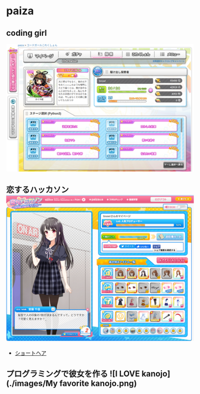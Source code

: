 # paiza


## coding girl


![Coding Girl](./images/codeinggirl.png)


## 恋するハッカソン ![hakkason](./images/LOVE.png)

    
- [ショートヘア](./src/r.py)

## プログラミングで彼女を作る ![I LOVE kanojo](./images/My favorite kanojo.png)
